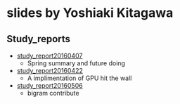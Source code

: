 # slides by Yoshiaki Kitagawa
## Study_reports
- [study_report20160407](http://ace12358.github.io/slides/?study_report20160407.md)
    - Spring summary and future doing
- [study_report20160422](http://ace12358.github.io/slides/?study_report20160422.md)
    - A implimentation of GPU hit the wall
- [study_report20160506](http://ace12358.github.io/slides/?study_report20160506.md)
    - bigram contribute

